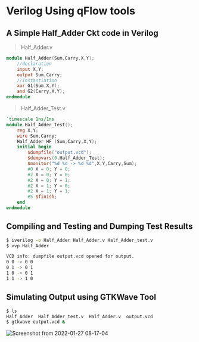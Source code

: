 # Verilog Using qFlow tools

## A Simple Half_Adder Ckt code in Verilog

> Half_Adder.v

```verilog
module Half_Adder(Sum,Carry,X,Y);
    //declaration
    input X,Y;
    output Sum,Carry;
    //Instantiation
    xor G1(Sum,X,Y);
    and G2(Carry,X,Y);
endmodule
```

> Half_Adder_Test.v

```verilog
`timescale 1ns/1ns
module Half_Adder_Test();
    reg X,Y;
    wire Sum,Carry;
    Half_Adder HF (Sum,Carry,X,Y);
    initial begin
        $dumpfile("output.vcd");
        $dumpvars(0,Half_Adder_Test);
        $monitor("%d %d -> %d %d",X,Y,Carry,Sum);
        #0 X = 0; Y = 0;
        #2 X = 0; Y = 0;
        #2 X = 0; Y = 1;
        #2 X = 1; Y = 0;
        #2 X = 1; Y = 1;
        #5 $finish;
    end
endmodule
```

## Compiling and Testing and Dumping Test Results

```bash
$ iverilog -o Half_Adder Half_Adder.v Half_Adder_test.v
$ vvp Half_Adder

VCD info: dumpfile output.vcd opened for output.
0 0 -> 0 0
0 1 -> 0 1
1 0 -> 0 1
1 1 -> 1 0
```

## Simulating Output using GTKWave Tool

```bash
$ ls
Half_Adder  Half_Adder_test.v  Half_Adder.v  output.vcd
$ gtkwave output.vcd &
```
![Screenshot from 2022-01-27 08-17-04](https://user-images.githubusercontent.com/64575577/151406498-5c71e81b-bafc-4c10-9d4e-fcb8a16352f4.png)
